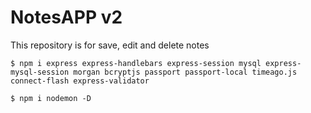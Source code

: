 # NotesAPP v2

This repository is for save, edit and delete notes

```
$ npm i express express-handlebars express-session mysql express-mysql-session morgan bcryptjs passport passport-local timeago.js connect-flash express-validator

$ npm i nodemon -D
```
